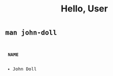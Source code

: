 <h1 align="center">Hello, User</h1>

<pre>
<h2>man john-doll</h2>

<b> NAME </b>
<ul>
<li>John Doll</li>
</ul>

</pre>
